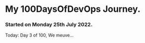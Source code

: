 # My 100DaysOfDevOps Journey.

### Started on Monday 25th July 2022.
Today: Day 3 of 100, We meuve...